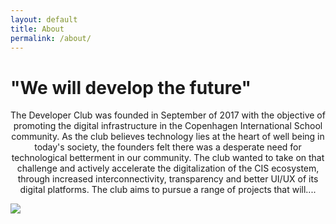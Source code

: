```yaml
---
layout: default
title: About
permalink: /about/
---
```



<h1 class="row justify-content-center" id="aboutHeaderOne">"We will develop the future"</h1>



<center><p id="aboutText">
The Developer Club was founded in September of 2017 with the objective of promoting the digital infrastructure in the Copenhagen International School community. As the club believes technology lies at the heart of well being in today's society, the founders felt there was a desperate need for technological betterment in our community. The club wanted to take on that challenge and actively accelerate the digitalization of the CIS ecosystem, through increased interconnectivity, transparency and better UI/UX of its digital platforms. The club aims to pursue a range of projects that will....
</p></center>

<img id="image" class="mx-auto d-block" style="max-width:80%" src="{{ site.url }}/cover_image.jpg"/>
